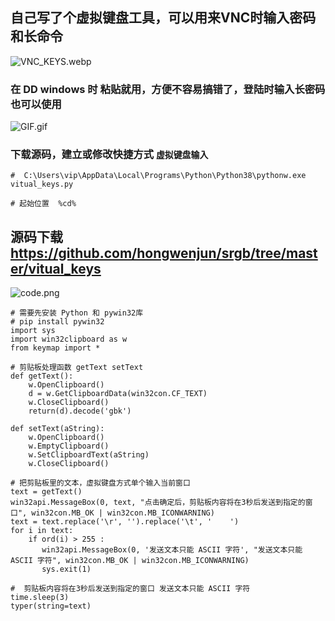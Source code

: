## 自己写了个虚拟键盘工具，可以用来VNC时输入密码和长命令

![VNC_KEYS.webp][1]


### 在 DD windows 时 粘贴就用，方便不容易搞错了，登陆时输入长密码也可以使用

![GIF.gif][2]
### 下载源码，建立或修改快捷方式 `虚拟键盘输入`
```
#  C:\Users\vip\AppData\Local\Programs\Python\Python38\pythonw.exe  vitual_keys.py

# 起始位置  %cd%
```
## 源码下载 https://github.com/hongwenjun/srgb/tree/master/vitual_keys
![code.png][3]

```
# 需要先安装 Python 和 pywin32库
# pip install pywin32
import sys
import win32clipboard as w
from keymap import * 

# 剪贴板处理函数 getText setText
def getText():
    w.OpenClipboard()
    d = w.GetClipboardData(win32con.CF_TEXT)
    w.CloseClipboard()
    return(d).decode('gbk')

def setText(aString):
    w.OpenClipboard()
    w.EmptyClipboard()
    w.SetClipboardText(aString)
    w.CloseClipboard()

# 把剪贴板里的文本，虚拟键盘方式单个输入当前窗口
text = getText()
win32api.MessageBox(0, text, "点击确定后，剪贴板内容将在3秒后发送到指定的窗口", win32con.MB_OK | win32con.MB_ICONWARNING)
text = text.replace('\r', '').replace('\t', '    ')
for i in text:
    if ord(i) > 255 :
       win32api.MessageBox(0, '发送文本只能 ASCII 字符', "发送文本只能 ASCII 字符", win32con.MB_OK | win32con.MB_ICONWARNING) 
       sys.exit(1)

#  剪贴板内容将在3秒后发送到指定的窗口 发送文本只能 ASCII 字符
time.sleep(3)
typer(string=text)

```

  [1]: https://262235.xyz/usr/uploads/2021/12/3165532830.webp
  [2]: https://262235.xyz/usr/uploads/2021/12/1931188946.gif
  [3]: https://262235.xyz/usr/uploads/2021/12/2089807561.png
